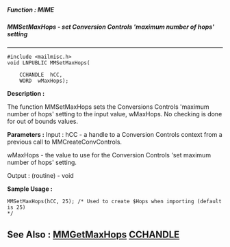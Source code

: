 ##### Function : MIME
##### MMSetMaxHops - set Conversion Controls 'maximum number of hops' setting
---
```
#include <mailmisc.h>
void LNPUBLIC MMSetMaxHops(

	CCHANDLE  hCC,
	WORD  wMaxHops);
```
**Description :**

The function  MMSetMaxHops sets the Conversions Controls 'maximum number of 
hops' setting to the input value, wMaxHops.  No checking is done for out of 
bounds values.

**Parameters :**
Input :
hCC  -  a handle to a Conversion Controls context from a previous call to MMCreateConvControls.

wMaxHops  -   the value to use for the Conversion Controls 'set maximum number of hops' setting.

Output :
(routine)  -  void



**Sample Usage :**
```
MMSetMaxHops(hCC, 25); /* Used to create $Hops when importing (default is 25) 
*/
```
**See Also :**
[MMGetMaxHops](/domino-c-api-docs/reference/Func/MMGetMaxHops)
[CCHANDLE](/domino-c-api-docs/reference/Data/CCHANDLE)
---
